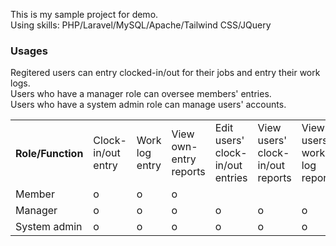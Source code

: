 This is my sample project for demo.<br>
Using skills: PHP/Laravel/MySQL/Apache/Tailwind CSS/JQuery
<h3 class="article-info-title">Usages</h3>
            <p>Regitered users can entry clocked-in/out for their jobs and entry their work logs.<br>
              Users who have a manager role can oversee members' entries.<br>
              Users who have a system admin role can manage users' accounts.
              <table>
                <tr>
                  <th>Role/Function</th>
                  <td>Clock-in/out entry</td>
                  <td>Work log entry</td>
                  <td>View own-entry reports</td>
                  <td>Edit users' clock-in/out entries</td>
                  <td>View users' clock-in/out reports</td>
                  <td>View users' work log reports</td>
                  <td>Manage users' accounts</td>
                </tr>
                <tr>
                  <td>Member</td>
                  <td>o</td>
                  <td>o</td>
                  <td>o</td>
                  <td></td>
                  <td></td>
                  <td></td>
                  <td></td>
                </tr>
                <tr>
                  <td>Manager</td>
                  <td >o</td>
                  <td>o</td>
                  <td>o</td>
                  <td>o</td>
                  <td>o</td>
                  <td>o</td>
                  <td></td>
                </tr>
                <tr>
                  <td>System admin</td>
                  <td>o</td>
                  <td>o</td>
                  <td>o</td>
                  <td>o</td>
                  <td>o</td>
                  <td>o</td>
                  <td>o</td>
                </tr>
              </table>
            </p>
